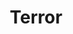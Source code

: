 ﻿---
title: "Terror"
permalink: periodes_714.html
layout: periode
sidebar: periodes
pares:
  - -2:
    title: "Fantasía"

fills:
  - 849:
    title: "Mitos de Cthulhu"

  - 868:
    title: "Zombies"

  - 1060:
    title: "Dracula"

jocsPrincipals:
  - title: "Dark Cults"
    bggId: 1784
    dataInici: 
    dataFi: 

jocsEscenaris:
  - title: "The Fury of Dracula"
    bggId: 936
    dataInici: 
    dataFi: 

  - title: "Nightmare House"
    bggId: 3535
    dataInici: 
    dataFi: 

  - title: "They've Invaded Pleasantville"
    bggId: 2215
    dataInici: 
    dataFi: 

  - title: "The Thing in the Darkness"
    bggId: 7075
    dataInici: 
    dataFi: 

  - title: "La Furia de Drácula"
    bggId: 20963
    dataInici: 
    dataFi: 

  - title: "Fearsome Floors"
    bggId: 7805
    dataInici: 
    dataFi: 

  - title: "Gloom"
    bggId: 12692
    dataInici: 
    dataFi: 

jocsEpoca:
jocsEpocaEscenaris:
---
